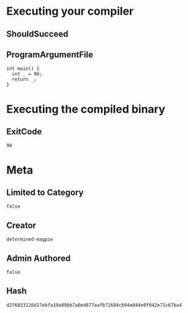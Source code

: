 # Executing your compiler

## ShouldSucceed

## ProgramArgumentFile

```
int main() {
  int _ = 98;
  return _;
}
```

# Executing the compiled binary

## ExitCode

```
98
```

# Meta

## Limited to Category

```
false
```

## Creator

```
determined-magpie
```

## Admin Authored

```
false
```

## Hash

```
d276833126d27ebfa19a89bb7a0ed877aafb71684cb94e044e0f042e71c67ba4
```
